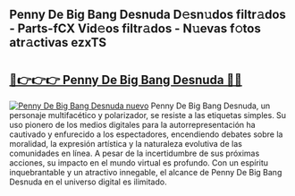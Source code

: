 ## Penny De Big Bang Desnuda D𝚎sn𝚞dos filtr𝚊dos - Parts-fCX Vid𝚎os filtr𝚊dos - N𝚞evas f𝚘tos atr𝚊ctivas ezxTS

# <h2><a href="http://mbc8fwl.tromn.icu/?c=Penny+De+Big+Bang+Desnuda">🔗👉👉👉 Penny De Big Bang Desnuda 🔗🔗</a></h2>

[![Penny De Big Bang Desnuda nuevo](https://i.imgur.com/pEAQMta.gif)](http://mbc8fwl.tromn.icu/?c=Penny+De+Big+Bang+Desnuda)
Penny De Big Bang Desnuda, un personaje multifacético y polarizador, se resiste a las etiquetas simples. Su uso pionero de los medios digitales para la autorrepresentación ha cautivado y enfurecido a los espectadores, encendiendo debates sobre la moralidad, la expresión artística y la naturaleza evolutiva de las comunidades en línea. A pesar de la incertidumbre de sus próximas acciones, su impacto en el mundo virtual es profundo. Con un espíritu inquebrantable y un atractivo innegable, el alcance de Penny De Big Bang Desnuda en el universo digital es ilimitado.
